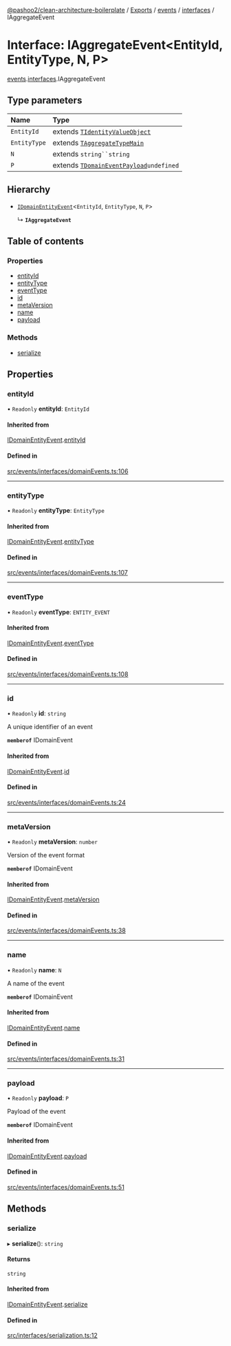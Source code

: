 [@pashoo2/clean-architecture-boilerplate](../README.md) / [Exports](../modules.md) / [events](../modules/events.md) / [interfaces](../modules/events.interfaces.md) / IAggregateEvent

# Interface: IAggregateEvent<EntityId, EntityType, N, P\>

[events](../modules/events.md).[interfaces](../modules/events.interfaces.md).IAggregateEvent

## Type parameters

| Name | Type |
| :------ | :------ |
| `EntityId` | extends [`TIdentityValueObject`](../modules/valueobject.interfaces.md#tidentityvalueobject) |
| `EntityType` | extends [`TAggregateTypeMain`](../modules/aggregates.interfaces.md#taggregatetypemain) |
| `N` | extends `string``string` |
| `P` | extends [`TDomainEventPayload`](../modules/events.interfaces.md#tdomaineventpayload)`undefined` |

## Hierarchy

- [`IDomainEntityEvent`](events.interfaces.idomainentityevent.md)<`EntityId`, `EntityType`, `N`, `P`\>

  ↳ **`IAggregateEvent`**

## Table of contents

### Properties

- [entityId](events.interfaces.iaggregateevent.md#entityid)
- [entityType](events.interfaces.iaggregateevent.md#entitytype)
- [eventType](events.interfaces.iaggregateevent.md#eventtype)
- [id](events.interfaces.iaggregateevent.md#id)
- [metaVersion](events.interfaces.iaggregateevent.md#metaversion)
- [name](events.interfaces.iaggregateevent.md#name)
- [payload](events.interfaces.iaggregateevent.md#payload)

### Methods

- [serialize](events.interfaces.iaggregateevent.md#serialize)

## Properties

### entityId

• `Readonly` **entityId**: `EntityId`

#### Inherited from

[IDomainEntityEvent](events.interfaces.idomainentityevent.md).[entityId](events.interfaces.idomainentityevent.md#entityid)

#### Defined in

[src/events/interfaces/domainEvents.ts:106](https://github.com/pashoo2/clean-architecture-boilerplate/blob/4202db5/src/events/interfaces/domainEvents.ts#L106)

___

### entityType

• `Readonly` **entityType**: `EntityType`

#### Inherited from

[IDomainEntityEvent](events.interfaces.idomainentityevent.md).[entityType](events.interfaces.idomainentityevent.md#entitytype)

#### Defined in

[src/events/interfaces/domainEvents.ts:107](https://github.com/pashoo2/clean-architecture-boilerplate/blob/4202db5/src/events/interfaces/domainEvents.ts#L107)

___

### eventType

• `Readonly` **eventType**: `ENTITY_EVENT`

#### Inherited from

[IDomainEntityEvent](events.interfaces.idomainentityevent.md).[eventType](events.interfaces.idomainentityevent.md#eventtype)

#### Defined in

[src/events/interfaces/domainEvents.ts:108](https://github.com/pashoo2/clean-architecture-boilerplate/blob/4202db5/src/events/interfaces/domainEvents.ts#L108)

___

### id

• `Readonly` **id**: `string`

A unique identifier of an event

**`memberof`** IDomainEvent

#### Inherited from

[IDomainEntityEvent](events.interfaces.idomainentityevent.md).[id](events.interfaces.idomainentityevent.md#id)

#### Defined in

[src/events/interfaces/domainEvents.ts:24](https://github.com/pashoo2/clean-architecture-boilerplate/blob/4202db5/src/events/interfaces/domainEvents.ts#L24)

___

### metaVersion

• `Readonly` **metaVersion**: `number`

Version of the event format

**`memberof`** IDomainEvent

#### Inherited from

[IDomainEntityEvent](events.interfaces.idomainentityevent.md).[metaVersion](events.interfaces.idomainentityevent.md#metaversion)

#### Defined in

[src/events/interfaces/domainEvents.ts:38](https://github.com/pashoo2/clean-architecture-boilerplate/blob/4202db5/src/events/interfaces/domainEvents.ts#L38)

___

### name

• `Readonly` **name**: `N`

A name of the event

**`memberof`** IDomainEvent

#### Inherited from

[IDomainEntityEvent](events.interfaces.idomainentityevent.md).[name](events.interfaces.idomainentityevent.md#name)

#### Defined in

[src/events/interfaces/domainEvents.ts:31](https://github.com/pashoo2/clean-architecture-boilerplate/blob/4202db5/src/events/interfaces/domainEvents.ts#L31)

___

### payload

• `Readonly` **payload**: `P`

Payload of the event

**`memberof`** IDomainEvent

#### Inherited from

[IDomainEntityEvent](events.interfaces.idomainentityevent.md).[payload](events.interfaces.idomainentityevent.md#payload)

#### Defined in

[src/events/interfaces/domainEvents.ts:51](https://github.com/pashoo2/clean-architecture-boilerplate/blob/4202db5/src/events/interfaces/domainEvents.ts#L51)

## Methods

### serialize

▸ **serialize**(): `string`

#### Returns

`string`

#### Inherited from

[IDomainEntityEvent](events.interfaces.idomainentityevent.md).[serialize](events.interfaces.idomainentityevent.md#serialize)

#### Defined in

[src/interfaces/serialization.ts:12](https://github.com/pashoo2/clean-architecture-boilerplate/blob/4202db5/src/interfaces/serialization.ts#L12)
